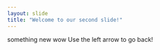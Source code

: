 ```yaml
---
layout: slide
title: "Welcome to our second slide!"
---
```

something new wow
Use the left arrow to go back!
